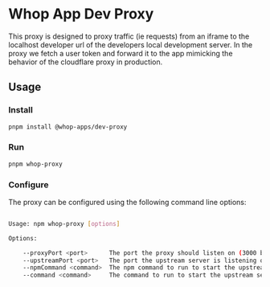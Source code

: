 # Whop App Dev Proxy

This proxy is designed to proxy traffic (ie requests) from an iframe to the localhost developer url of the developers local development server.
In the proxy we fetch a user token and forward it to the app mimicking the behavior of the cloudflare proxy in production.

## Usage

### Install

```bash
pnpm install @whop-apps/dev-proxy
```

### Run

```bash
pnpm whop-proxy
```

### Configure

The proxy can be configured using the following command line options:

```bash

Usage: npm whop-proxy [options]

Options:

    --proxyPort <port>      The port the proxy should listen on (3000 by default)
    --upstreamPort <port>   The port the upstream server is listening on (set automatically by default)
    --npmCommand <command>  The npm command to run to start the upstream server (dev by default)
    --command <command>     The command to run to start the upstream server (npm run dev by default)

```
